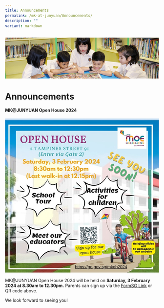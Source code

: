 ```yaml
---
title: Announcements
permalink: /mk-at-junyuan/Announcements/
description: ""
variant: markdown
---
```

![](/images/banner.gif)


Announcements
=============
####  MK@JUNYUAN Open House 2024        
![](/images/MK_Open_House_2024.jpg)

MK@JUNYUAN Open House 2024 will be held on **Saturday, 3 February 2024 at 8.30am to 12.30pm.** Parents can sign up via the [FormSG Link](https://go.gov.sg/mkoh2024) or QR code above.

We look forward to seeing you!